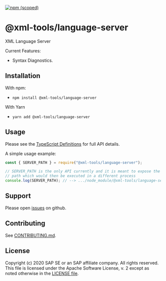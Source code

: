 [![npm (scoped)](https://img.shields.io/npm/v/@xml-tools/lsp-server.svg)](https://www.npmjs.com/package/@xml-tools/lsp-server)

# @xml-tools/language-server

XML Language Server

Current Features:

- Syntax Diagnostics.

## Installation

With npm:

- `npm install @xml-tools/language-server`

With Yarn

- `yarn add @xml-tools/language-server`

## Usage

Please see the [TypeScript Definitions](./api.d.ts) for full API details.

A simple usage example:

```javascript
const { SERVER_PATH } = require("@xml-tools/language-server");

// SERVER_PATH is the only API currently and it is meant to expose the "main" module's absolute
// path which would then be executed in a different process
console.log(SERVER_PATH); // --> .../node_module/@xml-tools/language-server/lib/server.js
```

## Support

Please open [issues](https://github.com/SAP/xml-tols/issues) on github.

## Contributing

See [CONTRIBUTING.md](./CONTRIBUTING.md).

## License

Copyright (c) 2020 SAP SE or an SAP affiliate company. All rights reserved.
This file is licensed under the Apache Software License, v. 2 except as noted otherwise in the [LICENSE file](../../LICENSE).
